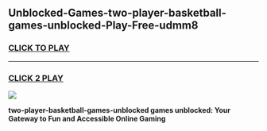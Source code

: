 
## Unblocked-Games-two-player-basketball-games-unblocked-Play-Free-udmm8
<h3>
<a href="https://premium76.site?title=two-player-basketball-games-unblocked&ref=09A">CLICK TO PLAY</a></h3>
<hr>

<h3>
<a href="https://premium76.site?title=two-player-basketball-games-unblocked&ref=09A">CLICK 2 PLAY</a>
  
</h3>

<a href="https://premium76.site?title=two-player-basketball-games-unblocked&ref=09A"><img src="https://clearcache.store/games.png"></a>


**two-player-basketball-games-unblocked games unblocked: Your Gateway to Fun and Accessible Online Gaming**
